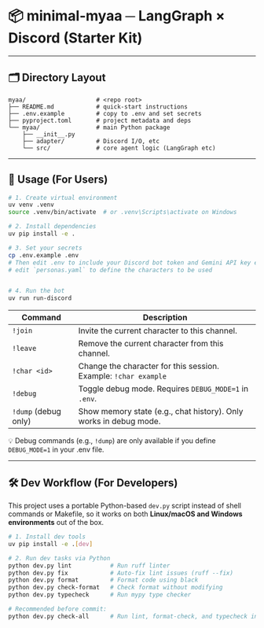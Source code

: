 # 📦 minimal‑myaa ─ LangGraph × Discord (Starter Kit)

---

## 🗂️ Directory Layout

```text
myaa/                    # <repo root>
├── README.md            # quick-start instructions
├── .env.example         # copy to .env and set secrets
├── pyproject.toml       # project metadata and deps
└── myaa/                # main Python package
    ├── __init__.py
    ├── adapter/         # Discord I/O, etc
    └── src/             # core agent logic (LangGraph etc)
```

---

## 🚀 Usage (For Users)

```bash
# 1. Create virtual environment
uv venv .venv
source .venv/bin/activate  # or .venv\Scripts\activate on Windows

# 2. Install dependencies
uv pip install -e .

# 3. Set your secrets
cp .env.example .env
# Then edit .env to include your Discord bot token and Gemini API key etc.
# edit `personas.yaml` to define the characters to be used


# 4. Run the bot
uv run run-discord
```

| Command              | Description                                                                 |
|----------------------|-----------------------------------------------------------------------------|
| `!join`              | Invite the current character to this channel.                              |
| `!leave`             | Remove the current character from this channel.                            |
| `!char <id>`         | Change the character for this session. Example: `!char example`            |
| `!debug`             | Toggle debug mode. Requires `DEBUG_MODE=1` in `.env`.                      |
| `!dump` (debug only) | Show memory state (e.g., chat history). Only works in debug mode.          |

💡 Debug commands (e.g., `!dump`) are only available if you define `DEBUG_MODE=1` in your .env file.

---

## 🛠️ Dev Workflow (For Developers)

This project uses a portable Python-based `dev.py` script instead of shell commands or Makefile,
so it works on both **Linux/macOS and Windows environments** out of the box.

```bash
# 1. Install dev tools
uv pip install -e .[dev]

# 2. Run dev tasks via Python
python dev.py lint           # Run ruff linter
python dev.py fix            # Auto-fix lint issues (ruff --fix)
python dev.py format         # Format code using black
python dev.py check-format   # Check format without modifying
python dev.py typecheck      # Run mypy type checker

# Recommended before commit:
python dev.py check-all      # Run lint, format-check, and typecheck in one shot
